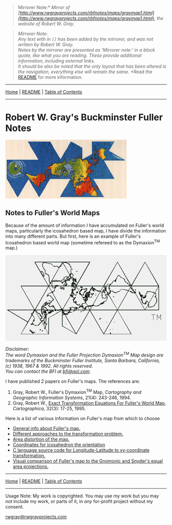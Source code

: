<!-- Date: 6 January 2016 16:06:38 -->

> Mirrorer Note:*
> *Mirror of [http://www.rwgrayprojects.com/rbfnotes/maps/graymap1.html](http://www.rwgrayprojects.com/rbfnotes/maps/graymap1.html), the website of Robert W. Gray.*

> *Mirrorer Note:*  
> *Any text with in `[]` has been added by the mirrorer, and was not written by Robert W. Gray.*  
> *Notes by the mirrorer are presented as 'Mirrorer note:' in a block quote, like what you are reading. These provide additional information, including external links.*  
> *It should be also be noted that the only layout that has been altered is the navigation, everything else will remain the same.*
> *Read the [README](../README.md "README.md") for more information.

<hr>

[Home](../index.md "Home") | [README](../README.md "README.md") | [Table of Contents](../table_of_contents.md "Table of Contents")

<hr>

# Robert W. Gray's Buckminster Fuller Notes

![](./images/dymaxion.gif)

## Notes to Fuller's World Maps

Because of the amount of information I have accumulated on Fuller's world maps, particularly the icosahedron based map, I have divide the information into many different parts.  But first, here is an example of Fuller's Icosahedron based world map (sometime refereed to as the Dymaxion<sup>TM</sup> map.)

![](./images/fmap1.gif)

*Disclaimer:  
The word Dymaxion and the Fuller Projection Dymaxion<sup>TM</sup> Map design are trademarks of the Buckminster Fuller Institute, Santa Barbara, California, (c) 1938, 1967 & 1992. All rights reserved.  
You can contact the BFI at [bfi@aol.com](mailto:bfi@aol.com).*

I have published 2 papers on Fuller's maps. The references are:

1. Gray, Robert W., Fuller's Dymaxion<sup>TM</sup> Map, *Cartography and Geographic Information Systems*, 21(4): 243-246, 1994.
1. Gray, Robert W., [Exact Transformation Equations For Fuller's World Map](http://www.utpjournals.press/doi/abs/10.3138/1677-3273-Q862-1885 "University of Toronto Press utpjournals.press"), *Cartographica*, 32(3): 17-25, 1995. 

Here is a list of various information on Fuller's map from which
to choose

- [General info about Fuller's map.](graymap2.html)
- [Different approaches to the transformation problem.](graymapa.html)
- [Area distortion of the map.](graymap3.html)
- [Coordinates for icosahedron the orientation](graymap4.html)
- [C language source code for Longitude-Latitude to xy-coordinate transformation.](graymap6.html) 
- [Visual comparison of Fuller's map to the Gnomonic and Snyder's equal area projections.](graymap7.html)

<hr>

[Home](../index.md "Home") | [README](../README.md "README.md") | [Table of Contents](../table_of_contents.md "Table of Contents")

<hr>

Usage Note: My work is copyrighted. You may use my work but you may *not* include my work, or parts of it, in *any* for-profit project without my consent.

[rwgray@rwgrayprojects.com](mailto:rwgray@rwgrayprojects.com)
